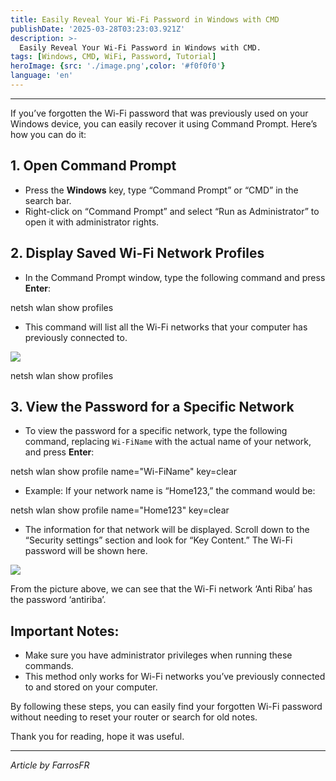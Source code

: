 ```yaml
---
title: Easily Reveal Your Wi-Fi Password in Windows with CMD
publishDate: '2025-03-28T03:23:03.921Z'
description: >-
  Easily Reveal Your Wi-Fi Password in Windows with CMD.
tags: [Windows, CMD, WiFi, Password, Tutorial]
heroImage: {src: './image.png',color: '#f0f0f0'}
language: 'en'
---
```

* * *

If you’ve forgotten the Wi-Fi password that was previously used on your Windows device, you can easily recover it using Command Prompt. Here’s how you can do it:

## 1. Open Command Prompt

*   Press the **Windows** key, type “Command Prompt” or “CMD” in the search bar.
*   Right-click on “Command Prompt” and select “Run as Administrator” to open it with administrator rights.

## 2. Display Saved Wi-Fi Network Profiles

*   In the Command Prompt window, type the following command and press **Enter**:

netsh wlan show profiles

*   This command will list all the Wi-Fi networks that your computer has previously connected to.

![](https://cdn-images-1.medium.com/max/800/1*sjIAoMnI8qGfu8IBV5CMvw.png)

netsh wlan show profiles

## 3. View the Password for a Specific Network

*   To view the password for a specific network, type the following command, replacing `Wi-FiName` with the actual name of your network, and press **Enter**:

netsh wlan show profile name="Wi-FiName" key=clear

*   Example: If your network name is “Home123,” the command would be:

netsh wlan show profile name="Home123" key=clear

*   The information for that network will be displayed. Scroll down to the “Security settings” section and look for “Key Content.” The Wi-Fi password will be shown here.

![](https://cdn-images-1.medium.com/max/800/1*0bkruI6_anCKTv3unVmW4A.png)

From the picture above, we can see that the Wi-Fi network ‘Anti Riba’ has the password ‘antiriba’.

## Important Notes:

*   Make sure you have administrator privileges when running these commands.
*   This method only works for Wi-Fi networks you’ve previously connected to and stored on your computer.

By following these steps, you can easily find your forgotten Wi-Fi password without needing to reset your router or search for old notes.

Thank you for reading, hope it was useful.

* * *

_Article by FarrosFR_
